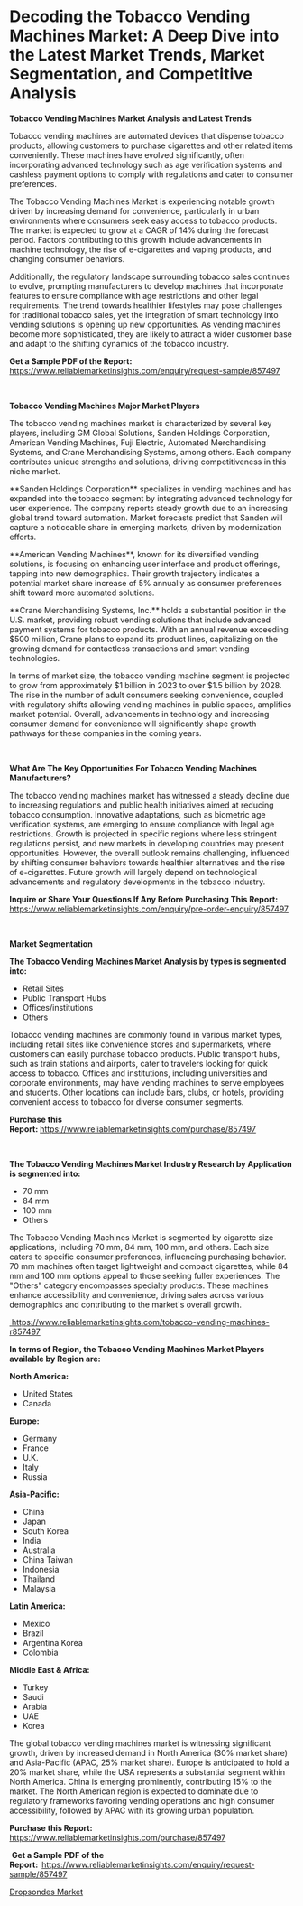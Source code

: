 <p><h1>Decoding the Tobacco Vending Machines Market: A Deep Dive into the Latest Market Trends, Market Segmentation, and Competitive Analysis</h1></p><p><strong>Tobacco Vending Machines Market Analysis and Latest Trends</strong></p>
<p><p>Tobacco vending machines are automated devices that dispense tobacco products, allowing customers to purchase cigarettes and other related items conveniently. These machines have evolved significantly, often incorporating advanced technology such as age verification systems and cashless payment options to comply with regulations and cater to consumer preferences. </p><p>The Tobacco Vending Machines Market is experiencing notable growth driven by increasing demand for convenience, particularly in urban environments where consumers seek easy access to tobacco products. The market is expected to grow at a CAGR of 14% during the forecast period. Factors contributing to this growth include advancements in machine technology, the rise of e-cigarettes and vaping products, and changing consumer behaviors. </p><p>Additionally, the regulatory landscape surrounding tobacco sales continues to evolve, prompting manufacturers to develop machines that incorporate features to ensure compliance with age restrictions and other legal requirements. The trend towards healthier lifestyles may pose challenges for traditional tobacco sales, yet the integration of smart technology into vending solutions is opening up new opportunities. As vending machines become more sophisticated, they are likely to attract a wider customer base and adapt to the shifting dynamics of the tobacco industry.</p></p>
<p><strong>Get a Sample PDF of the Report:&nbsp;</strong> <a href="https://www.reliablemarketinsights.com/enquiry/request-sample/857497?utm_campaign=3062&utm_medium=2&utm_source=Github&utm_content=ia&utm_term=09042025&utm_id=tobacco-vending-machines">https://www.reliablemarketinsights.com/enquiry/request-sample/857497</a></p>
<p>&nbsp;</p>
<p><strong>Tobacco Vending Machines Major Market Players</strong></p>
<p><p>The tobacco vending machines market is characterized by several key players, including GM Global Solutions, Sanden Holdings Corporation, American Vending Machines, Fuji Electric, Automated Merchandising Systems, and Crane Merchandising Systems, among others. Each company contributes unique strengths and solutions, driving competitiveness in this niche market.</p><p>**Sanden Holdings Corporation** specializes in vending machines and has expanded into the tobacco segment by integrating advanced technology for user experience. The company reports steady growth due to an increasing global trend toward automation. Market forecasts predict that Sanden will capture a noticeable share in emerging markets, driven by modernization efforts.</p><p>**American Vending Machines**, known for its diversified vending solutions, is focusing on enhancing user interface and product offerings, tapping into new demographics. Their growth trajectory indicates a potential market share increase of 5% annually as consumer preferences shift toward more automated solutions.</p><p>**Crane Merchandising Systems, Inc.** holds a substantial position in the U.S. market, providing robust vending solutions that include advanced payment systems for tobacco products. With an annual revenue exceeding $500 million, Crane plans to expand its product lines, capitalizing on the growing demand for contactless transactions and smart vending technologies.</p><p>In terms of market size, the tobacco vending machine segment is projected to grow from approximately $1 billion in 2023 to over $1.5 billion by 2028. The rise in the number of adult consumers seeking convenience, coupled with regulatory shifts allowing vending machines in public spaces, amplifies market potential. Overall, advancements in technology and increasing consumer demand for convenience will significantly shape growth pathways for these companies in the coming years.</p></p>
<p>&nbsp;</p>
<p><strong>What Are The Key Opportunities For Tobacco Vending Machines Manufacturers?</strong></p>
<p><p>The tobacco vending machines market has witnessed a steady decline due to increasing regulations and public health initiatives aimed at reducing tobacco consumption. Innovative adaptations, such as biometric age verification systems, are emerging to ensure compliance with legal age restrictions. Growth is projected in specific regions where less stringent regulations persist, and new markets in developing countries may present opportunities. However, the overall outlook remains challenging, influenced by shifting consumer behaviors towards healthier alternatives and the rise of e-cigarettes. Future growth will largely depend on technological advancements and regulatory developments in the tobacco industry.</p></p>
<p><strong>Inquire or Share Your Questions If Any Before Purchasing This Report:</strong> <a href="https://www.reliablemarketinsights.com/enquiry/pre-order-enquiry/857497?utm_campaign=3062&utm_medium=2&utm_source=Github&utm_content=ia&utm_term=09042025&utm_id=tobacco-vending-machines">https://www.reliablemarketinsights.com/enquiry/pre-order-enquiry/857497</a></p>
<p>&nbsp;</p>
<p><strong>Market Segmentation</strong></p>
<p><strong>The Tobacco Vending Machines Market Analysis by types is segmented into:</strong></p>
<p><ul><li>Retail Sites</li><li>Public Transport Hubs</li><li>Offices/institutions</li><li>Others</li></ul></p>
<p><p>Tobacco vending machines are commonly found in various market types, including retail sites like convenience stores and supermarkets, where customers can easily purchase tobacco products. Public transport hubs, such as train stations and airports, cater to travelers looking for quick access to tobacco. Offices and institutions, including universities and corporate environments, may have vending machines to serve employees and students. Other locations can include bars, clubs, or hotels, providing convenient access to tobacco for diverse consumer segments.</p></p>
<p><strong>Purchase this Report:&nbsp;</strong><a href="https://www.reliablemarketinsights.com/purchase/857497?utm_campaign=3062&utm_medium=2&utm_source=Github&utm_content=ia&utm_term=09042025&utm_id=tobacco-vending-machines">https://www.reliablemarketinsights.com/purchase/857497</a></p>
<p>&nbsp;</p>
<p><strong>The Tobacco Vending Machines Market Industry Research by Application is segmented into:</strong></p>
<p><ul><li>70 mm</li><li>84 mm</li><li>100 mm</li><li>Others</li></ul></p>
<p><p>The Tobacco Vending Machines Market is segmented by cigarette size applications, including 70 mm, 84 mm, 100 mm, and others. Each size caters to specific consumer preferences, influencing purchasing behavior. 70 mm machines often target lightweight and compact cigarettes, while 84 mm and 100 mm options appeal to those seeking fuller experiences. The "Others" category encompasses specialty products. These machines enhance accessibility and convenience, driving sales across various demographics and contributing to the market's overall growth.</p></p>
<p><a href="https://www.reliablemarketinsights.com/tobacco-vending-machines-r857497?utm_campaign=3062&utm_medium=2&utm_source=Github&utm_content=ia&utm_term=09042025&utm_id=tobacco-vending-machines">&nbsp;https://www.reliablemarketinsights.com/tobacco-vending-machines-r857497</a></p>
<p><strong>In terms of Region, the Tobacco Vending Machines Market Players available by Region are:</strong></p>
<p>
    <p> <strong> North America: </strong>
        <ul>
            <li>United States</li>
            <li>Canada</li>
        </ul>
        </p> 
    <p> <strong> Europe: </strong>
        <ul>
            <li>Germany</li>
            <li>France</li>
            <li>U.K.</li>
            <li>Italy</li>
            <li>Russia</li>
        </ul>
        </p> 
    <p> <strong> Asia-Pacific: </strong>
        <ul>
            <li>China</li>
            <li>Japan</li>
            <li>South Korea</li>
            <li>India</li>
            <li>Australia</li>
            <li>China Taiwan</li>
            <li>Indonesia</li>
            <li>Thailand</li>
            <li>Malaysia</li>
        </ul>
        </p> 
    <p> <strong> Latin America: </strong>
        <ul>
            <li>Mexico</li>
            <li>Brazil</li>
            <li>Argentina Korea</li>
            <li>Colombia</li>
        </ul>
        </p> 
    <p> <strong> Middle East & Africa: </strong>
        <ul>
            <li>Turkey</li>
            <li>Saudi</li>
            <li>Arabia</li>
            <li>UAE</li>
            <li>Korea</li>
        </ul>
    </p>
    </p>
<p><p>The global tobacco vending machines market is witnessing significant growth, driven by increased demand in North America (30% market share) and Asia-Pacific (APAC, 25% market share). Europe is anticipated to hold a 20% market share, while the USA represents a substantial segment within North America. China is emerging prominently, contributing 15% to the market. The North American region is expected to dominate due to regulatory frameworks favoring vending operations and high consumer accessibility, followed by APAC with its growing urban population.</p></p>
<p><strong>Purchase this Report: </strong><a href="https://www.reliablemarketinsights.com/purchase/857497?utm_campaign=3062&utm_medium=2&utm_source=Github&utm_content=ia&utm_term=09042025&utm_id=tobacco-vending-machines">https://www.reliablemarketinsights.com/purchase/857497</a></p>
<p>&nbsp;<strong>Get a Sample PDF of the Report:&nbsp;&nbsp;</strong><a href="https://www.reliablemarketinsights.com/enquiry/request-sample/857497?utm_campaign=3062&utm_medium=2&utm_source=Github&utm_content=ia&utm_term=09042025&utm_id=tobacco-vending-machines">https://www.reliablemarketinsights.com/enquiry/request-sample/857497</a></p>
<p><strong></strong></p>
<p><p><a href="https://github.com/djembashote/Market-Research-Report-List-1/blob/main/dropsondes-market.md?utm_campaign=3062&utm_medium=2&utm_source=Github&utm_content=ia&utm_term=09042025&utm_id=tobacco-vending-machines">Dropsondes Market</a></p></p>